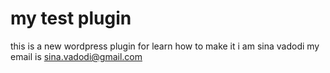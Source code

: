 # my test plugin

this is a new wordpress plugin for learn how to make it
i am sina vadodi
my email is sina.vadodi@gmail.com